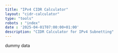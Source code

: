```yaml
---
title: "IPv4 CIDR Calculator"
layout: "cidr-calculator"
type: "tools"
robots : "index"
date : '2025-04-01T07:00:00+01:00'
description: "CIDR Calculator for IPv4 Subnetting"
---
```

dummy data
